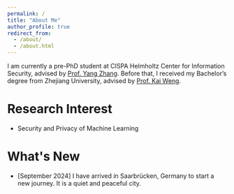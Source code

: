 ```yaml
---
permalink: /
title: "About Me"
author_profile: true
redirect_from: 
  - /about/
  - /about.html
---
```


I am currently a pre-PhD student at CISPA Helmholtz Center for Information Security, advised by [Prof. Yang Zhang](https://yangzhangalmo.github.io/). Before that, I received my Bachelor’s degree from Zhejiang University, advised by [Prof. Kai Weng](https://person.zju.edu.cn/en/wengkai).

Research Interest
======
* Security and Privacy of Machine Learning

What's New
=====
* [September 2024] I have arrived in Saarbrücken, Germany to start a new journey. It is a quiet and peaceful city.

